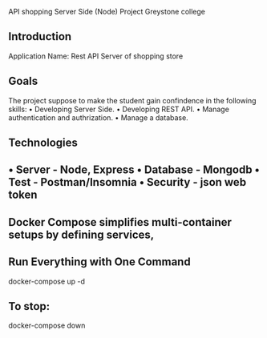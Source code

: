 API shopping Server Side (Node) Project  Greystone college

## Introduction
Application Name: Rest API Server of shopping store

## Goals
The project suppose to make the student gain confindence in the following skills:
• Developing Server Side.
• Developing REST API.
• Manage authentication and authrization.
• Manage a database.

## Technologies
• Server - Node, Express
• Database - Mongodb
• Test - Postman/Insomnia
• Security - json web token
-------------------------------------------------
##  Docker Compose simplifies multi-container setups by defining services, 

## Run Everything with One Command
docker-compose up -d
## To stop:
docker-compose down